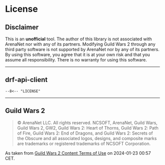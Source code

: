 # License

## Disclaimer

This is an **unofficial** tool. The author of this library is not associated
with ArenaNet nor with any of its partners. Modifying Guild Wars 2 through any
third party software is not supported by ArenaNet nor by any of its partners. By
using this software, you agree that it is at your own risk and that you assume
all responsibility. There is no warranty for using this software.

--------------------------------------------------------------------------------

## drf-api-client

```
--8<-- "LICENSE"
```

---

## Guild Wars 2

> © ArenaNet LLC. All rights reserved. NCSOFT, ArenaNet, Guild Wars, Guild
> Wars 2, GW2, Guild Wars 2: Heart of Thorns, Guild Wars 2: Path of Fire, Guild
> Wars 2: End of Dragons, and Guild Wars 2: Secrets of the Obscure and all
> associated logos, designs, and composite marks are trademarks or registered
> trademarks of NCSOFT Corporation.

As taken from [Guild Wars 2 Content Terms of Use](https://www.guildwars2.com/en/legal/guild-wars-2-content-terms-of-use/)
on 2024-01-23 00:57 CET.